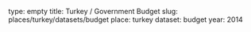 type: empty
title: Turkey / Government Budget
slug: places/turkey/datasets/budget
place: turkey
dataset: budget
year: 2014
